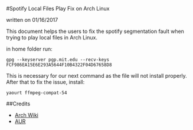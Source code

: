 #Spotify Local Files Play Fix on Arch Linux

written on 01/16/2017

This document helps the users to fix the spotify segmentation fault when
trying to play local files in Arch Linux.

in home folder run:
```
gpg --keyserver pgp.mit.edu --recv-keys FCF986EA15E6E293A5644F10B4322F04D67658D8
```
This is necessary for our next command as the file will not install properly.
After that to fix the issue, install:
```
yaourt ffmpeg-compat-54
```

##Credits
* [Arch Wiki](https://wiki.archlinux.org/index.php/spotify)
* [AUR](https://aur.archlinux.org/packages/ffmpeg-compat-54/)
